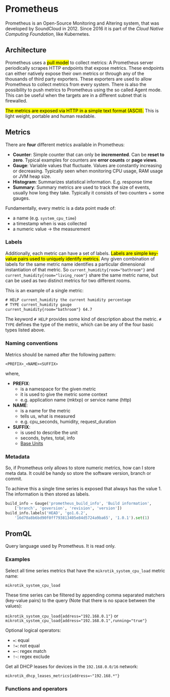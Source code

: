 # Prometheus

Prometheus is an Open-Source Monitoring and Altering system, that was developed by SoundCloud in 2012. Since 2016 it is part of the *Cloud Native Computing Foundation*, like Kubernetes. 


## Architecture

Prometheus uses a <mark>pull model</mark> to collect metrics:
A Prometheus server periodically scrapes HTTP endpoints that expose metrics.
These endpoints can either natively expose their own metrics or through any of the thousands of third party exporters.
These exporters are used to allow Prometheus to collect metrics from every system.
There is also the possibility to push metrics to Prometheus using the so called Agent mode.
This can be useful when the targets are in a different subnet that is firewalled.

<mark>The metrics are exposed via HTTP in a simple text format (ASCII).</mark>
This is light weight, portable and human readable.

## Metrics
There are **four** different metrics available in Prometheus:

- **Counter**: Simple counter that can only be **incremented**. Can be **reset to zero**. Typical examples for counters are **error counts** or **page views**.
- **Gauge**: Variable values that fluctuate. Values are constantly increasing or decreasing. Typically seen when monitoring CPU usage, RAM usage or JVM heap size. 
- **Histogram**: Summarizes statistical information. E.g. response time
- **Summary**: Summary metrics are used to track the size of events, usually how long they take. Typically it consists of two counters + some gauges. 

Fundamentally, every metric is a data point made of:

- a name (e.g. `system_cpu_time`)
- a timestamp when is was collected
- a numeric value -> the measurement

### Labels

Additionally, each metric can have a set of labels.
<mark>Labels are simple key-value pairs used to uniquely identify metrics.</mark>
Any given combination of labels for the same metric name identifies a particular dimensional instantiation of that metric.
So `current_humidity{room="bathroom"}` and `current_humidity{room="living_room"}` share the same metric name, but can be used as two distinct metrics for two different rooms.

This is an example of a single metric:

```txt
# HELP current_humidity the current humidity percentage
# TYPE current_humidity gauge
current_humidity{room="bathroom"} 64.7
```

The keyword `# HELP` provides some kind of description about the metric.
`# TYPE` defines the type of the metric, which can be any of the four basic types listed above.


### Naming conventions

Metrics should be named after the following pattern:

`<PREFIX>_<NAME><SUFFIX>`

where,

- **PREFIX**:
  - is a namespace for the given metric
  - it is used to give the metric some context
  - e.g. application name (mktxp) or service name (http)
- **NAME**: 
  - is a name for the metric
  - tells us, what is measured
  - e.g. cpu_seconds, humidity, request_duration
- **SUFFIX**: 
  - is used to describe the unit
  - seconds, bytes, total, info
  - [Base Units](https://prometheus.io/docs/practices/naming/#base-units)

### Metadata

So, if Prometheus only allows to store numeric metrics, how can I store meta data. It could be handy so store the software version, branch or commit. 

To achieve this a single time series is exposed that always has the value 1.
The information is then stored as labels.

```python
build_info = Gauge('prometheus_build_info', 'Build information', 
    ['branch', 'goversion', 'revision', 'version'])
build_info.labels('HEAD', 'go1.6.2', 
    '16d70a8b6bd90f0ff793813405e84d5724a9ba65', '1.0.1').set(1)
```

## PromQL
Query language used by Prometheus. It is read only.

### Examples

Select all time series metrics that have the `mikrotik_system_cpu_load` metric name:

`mikrotik_system_cpu_load`

These time series can be filtered by appending comma separated matchers (key-value pairs) to the query (Note that there is no space between the values):

`mikrotik_system_cpu_load{address="192.168.0.1"}`
or 
`mikrotik_system_cpu_load{address="192.168.0.1",running="true"}`

Optional logical operators:
- `=`: equal
- `!=`: not equal
- `=~`: regex match
- `!~`: regex exclude

Get all DHCP leases for devices in the `192.168.0.0/16` network:

`mikrotik_dhcp_leases_metrics{address=~"192.168.*"}`

### Functions and operators

